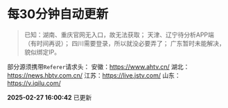 # 每30分钟自动更新
> 已知：湖南、重庆官网无入口，故无法获取；
天津、辽宁待分析APP端（有时间再说）；
四川需要登录，所以就没必要弄了；
广东暂时未能解决，貌似绑定IP。

部分源须携带`Referer`请求头：
安徽：https://www.ahtv.cn/
湖北：https://news.hbtv.com.cn/
江苏：https://live.jstv.com/
山东：https://v.iqilu.com/

**2025-02-27 16:00:42** 已更新